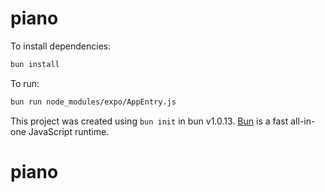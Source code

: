 # piano

To install dependencies:

```bash
bun install
```

To run:

```bash
bun run node_modules/expo/AppEntry.js
```

This project was created using `bun init` in bun v1.0.13. [Bun](https://bun.sh) is a fast all-in-one JavaScript runtime.
# piano
